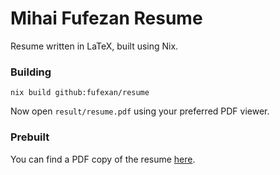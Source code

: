 # Mihai Fufezan Resume

Resume written in LaTeX, built using Nix.

### Building

`nix build github:fufexan/resume`

Now open `result/resume.pdf` using your preferred PDF viewer.

### Prebuilt

You can find a PDF copy of the resume [here](https://github.com/NixOS/nixpkgs/files/11006859/resume.pdf).
